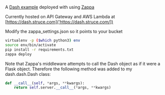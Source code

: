 A [Dash example](https://plot.ly/dash/getting-started) deployed with  using [Zappa](https://github.com/Miserlou/Zappa)

Currently hosted on API Gateway and AWS Lambda at [https://dash.struce.com]('https://dash.struce.com/])

Modify the zappa_settings.json so it points to your bucket

```bash
virtualenv -p ($which python3) env
source env/bin/activate
pip install -r requirements.txt
zappa deploy
```

Note that Zappa's middleware attempts to call the Dash object as if it were a Flask object. Therefore the following 
method was added to my dash.dash.Dash class:
 
```python
def __call__(self, *args, **kwargs):
    return self.server.__call__(*args, **kwargs)
```
